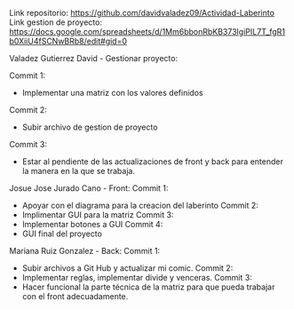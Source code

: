 Link repositorio: https://github.com/davidvaladez09/Actividad-Laberinto
Link gestion de proyecto: https://docs.google.com/spreadsheets/d/1Mm6bbonRbKB373IgiPIL7T_fgR1b0XiiU4fSCNwBRb8/edit#gid=0

Valadez Gutierrez David - Gestionar proyecto:

Commit 1:
  - Implementar una matriz con los valores definidos

Commit 2:
  - Subir archivo de gestion de proyecto

Commit 3:
  - Estar al pendiente de las actualizaciones de front y back para entender la manera en la que se trabaja.

Josue Jose Jurado Cano - Front:
Commit 1:
  - Apoyar con el diagrama para la creacion del laberinto
Commit 2:
  - Implimentar GUI para la matriz
Commit 3:
  - Implementar botones a GUI
Commit 4:
  - GUI final del proyecto

Mariana Ruiz Gonzalez - Back:
Commit 1:
  - Subir archivos a Git Hub y actualizar mi comic.
Commit 2:
  - Implementar reglas, implementar divide y venceras.
Commit 3:
  - Hacer funcional la parte técnica de la matriz para que pueda trabajar con el front adecuadamente.
